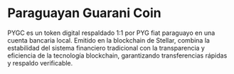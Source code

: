 # Paraguayan Guarani Coin
PYGC es un token digital respaldado 1:1 por PYG fiat paraguayo en una cuenta bancaria local. Emitido en la blockchain de Stellar, combina la estabilidad del sistema financiero tradicional con la transparencia y eficiencia de la tecnología blockchain, garantizando transferencias rápidas y respaldo verificable.
